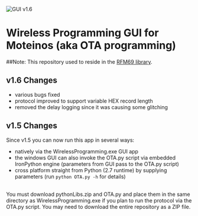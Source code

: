 ![GUI v1.6](https://raw.githubusercontent.com/LowPowerLab/WirelessProgramming/master/OTAGUI.png)
# Wireless Programming GUI for Moteinos (aka OTA programming)

##Note: This repository used to reside in the [RFM69 library](https://github.com/LowPowerLab/RFM69/tree/master/Examples/WirelessProgramming_OTA).

## v1.6 Changes
- various bugs fixed
- protocol improved to support variable HEX record length
- removed the delay logging since it was causing some glitching

## v1.5 Changes
Since v1.5 you can now run this app in several ways:
- natively via the WirelessProgramming.exe GUI app
- the windows GUI can also invoke the OTA.py script via embedded IronPython engine (parameters from GUI pass to the OTA.py script)
- cross platform straight from Python (2.7 runtime) by supplying parameters (run `python OTA.py -h` for details)
<br/>
You must download pythonLibs.zip and OTA.py and place them in the same directory as WirelessProgramming.exe if you plan to run the protocol via the OTA.py script.
You may need to download the entire repository as a ZIP file.